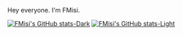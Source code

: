 Hey everyone. I'm FMisi.

[![FMisi's GitHub stats-Dark](https://github-readme-stats.vercel.app/api?username=FMisi&show_icons=true&theme=dark#gh-dark-mode-only)](https://github.com/FMisi/github-readme-stats#gh-dark-mode-only)
[![FMisi's GitHub stats-Light](https://github-readme-stats.vercel.app/api?username=FMisi&show_icons=true&theme=default#gh-light-mode-only)](https://github.com/FMisi/github-readme-stats#gh-light-mode-only)
